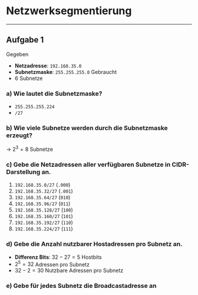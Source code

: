 # Netzwerksegmentierung
___
## Aufgabe 1
Gegeben
- **Netzadresse**: `192.168.35.0`
- **Subnetzmaske**: `255.255.255.0`
Gebraucht
- 6 Subnetze
### a) Wie lautet die Subnetzmaske?
- `255.255.255.224`
- `/27`
### b) Wie viele Subnetze werden durch die Subnetzmaske erzeugt?
→ $2^3=8$ Subnetze
### c) Gebe die Netzadressen aller verfügbaren Subnetze in CIDR-Darstellung an.
1. `192.168.35.0/27` (`.000`)
2. `192.168.35.32/27` (`.001`)
3. `192.168.35.64/27` (`010`)
4. `192.168.35.96/27` (`011`)
5. `192.168.35.128/27` (`100`)
6. `192.168.35.160/27` (`101`)
7. `192.168.35.192/27` (`110`)
8. `192.168.35.224/27` (`111`)
### d) Gebe die Anzahl nutzbarer Hostadressen pro Subnetz an.
- **Differenz Bits**: $32-27=5$ Hostbits
- $2^5=32$ Adressen pro Subnetz
- $32-2=30$ Nutzbare Adressen pro Subnetz
### e) Gebe für jedes Subnetz die Broadcastadresse an
